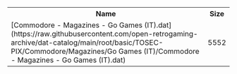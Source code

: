 <table>
<tr><th>Name</th><th>Size</th></tr>
<tr><td>
[Commodore - Magazines - Go Games (IT).dat](https://raw.githubusercontent.com/open-retrogaming-archive/dat-catalog/main/root/basic/TOSEC-PIX/Commodore/Magazines/Go Games (IT)/Commodore - Magazines - Go Games (IT).dat)
</td><td>5552</td></tr>
</table>
